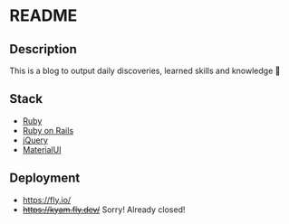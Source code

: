 # README

## Description
This is a blog to output daily discoveries, learned skills and knowledge 📖

## Stack
* [Ruby](https://www.ruby-lang.org/ja/)
* [Ruby on Rails](https://rubyonrails.org/)
* [jQuery](https://jquery.com/)
* [MaterialUI](https://materializecss.com/)
## Deployment
* https://fly.io/
* ~~https://kyam.fly.dev/~~
Sorry! Already closed!


